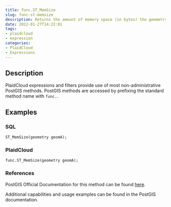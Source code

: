 ```yaml
---
title: func.ST_MemSize
slug: func-st-memsize
description: Returns the amount of memory space (in bytes) the geometry takes
date: 2022-01-27T14:22:01
tags:
- plaidcloud
- expression
categories:
- PlaidCloud
- Expressions
---
```



## Description


PlaidCloud expressions and filters provide use of most non-administrative PostGIS methods. PostGIS methods are accessed by prefixing the standard method name with `func.`.



## Examples


### SQL



```
ST_MemSize(geometry geomA);
```


### PlaidCloud



```
func.ST_MemSize(geometry geomA);
```


### References


PostGIS Official Documentation for this method can be found [here](https://postgis.net/docs/manual-3.1/ST_MemSize.html).



Additional capabilities and usage examples can be found in the PostGIS documentation.

